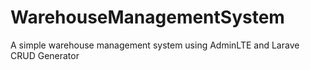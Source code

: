 # WarehouseManagementSystem
A simple warehouse management system using AdminLTE and Larave CRUD Generator
